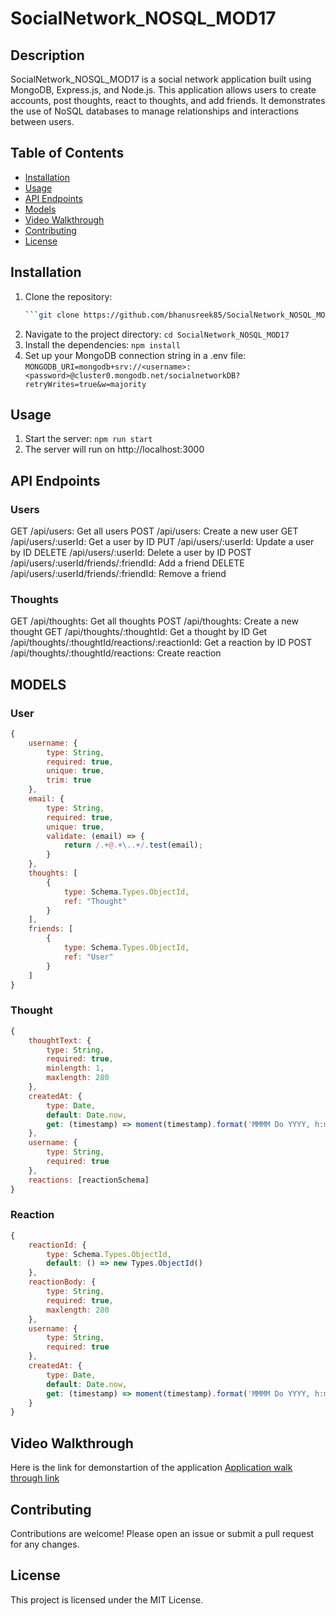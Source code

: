 # SocialNetwork_NOSQL_MOD17

## Description
SocialNetwork_NOSQL_MOD17 is a social network application built using MongoDB, Express.js, and Node.js. This application allows users to create accounts, post thoughts, react to thoughts, and add friends. It demonstrates the use of NoSQL databases to manage relationships and interactions between users.

## Table of Contents
- [Installation](#installation)
- [Usage](#usage)
- [API Endpoints](#api-endpoints)
- [Models](#models)
- [Video Walkthrough](#video-walkthrough)
- [Contributing](#contributing)
- [License](#license)

## Installation
1. Clone the repository:
   ```bash
   ```git clone https://github.com/bhanusreek85/SocialNetwork_NOSQL_MOD17.git```
2. Navigate to the project directory:
```cd SocialNetwork_NOSQL_MOD17```
3. Install the dependencies:
```npm install```
4. Set up your MongoDB connection string in a .env file:
```MONGODB_URI=mongodb+srv://<username>:<password>@cluster0.mongodb.net/socialnetworkDB?retryWrites=true&w=majority```

## Usage
1. Start the server:
```npm run start```
2. The server will run on http://localhost:3000

## API Endpoints

### Users
GET /api/users: Get all users
POST /api/users: Create a new user
GET /api/users/:userId: Get a user by ID
PUT /api/users/:userId: Update a user by ID
DELETE /api/users/:userId: Delete a user by ID
POST /api/users/:userId/friends/:friendId: Add a friend
DELETE /api/users/:userId/friends/:friendId: Remove a friend

### Thoughts
GET /api/thoughts: Get all thoughts
POST /api/thoughts: Create a new thought
GET /api/thoughts/:thoughtId: Get a thought by ID
Get /api/thoughts/:thoughtId/reactions/:reactionId: Get a reaction by ID
POST  /api/thoughts/:thoughtId/reactions: Create reaction 

## MODELS

### User
```js
{
    username: {
        type: String,
        required: true,
        unique: true,
        trim: true
    },
    email: {
        type: String,
        required: true,
        unique: true,
        validate: (email) => {
            return /.+@.+\..+/.test(email);
        }
    },
    thoughts: [
        {
            type: Schema.Types.ObjectId,
            ref: "Thought"
        }
    ],
    friends: [
        {
            type: Schema.Types.ObjectId,
            ref: "User"
        }
    ]
}
```
### Thought
```js
{
    thoughtText: {
        type: String,
        required: true,
        minlength: 1,
        maxlength: 280
    },
    createdAt: {
        type: Date,
        default: Date.now,
        get: (timestamp) => moment(timestamp).format('MMMM Do YYYY, h:mm:ss a')
    },
    username: {
        type: String,
        required: true
    },
    reactions: [reactionSchema]
}
```

### Reaction
```js
{
    reactionId: {
        type: Schema.Types.ObjectId,
        default: () => new Types.ObjectId()
    },
    reactionBody: {
        type: String,
        required: true,
        maxlength: 280
    },
    username: {
        type: String,
        required: true
    },
    createdAt: {
        type: Date,
        default: Date.now,
        get: (timestamp) => moment(timestamp).format('MMMM Do YYYY, h:mm:ss a')
    }
}
```

## Video Walkthrough
Here is the link for demonstartion of the application
[Application walk through link](https://drive.google.com/file/d/1ShjVh_RKp8UxRkmru7cgvZCRAFMSxZHA/view?usp=drive_link)

## Contributing
Contributions are welcome! Please open an issue or submit a pull request for any changes.

## License
This project is licensed under the MIT License.




